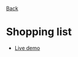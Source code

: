 [Back](https://github.com/seanedw1/Portfolio/tree/master/Angular)

# Shopping list

* [Live demo](https://seanedw1.github.io/Portfolio/Angular/groceryList/index.html)
